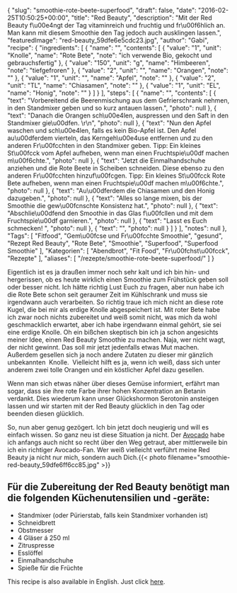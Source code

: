 {
    "slug": "smoothie-rote-beete-superfood",
    "draft": false,
    "date": "2016-02-25T10:50:25+00:00",
    "title": "Red Beauty",
    "description": "Mit der Red Beauty f\u00e4ngt der Tag vitaminreich und fruchtig und fr\u00f6hlich an. Man kann mit diesem Smoothie den Tag jedoch auch ausklingen lassen.",
    "featuredImage": "red-beauty_59dfe6e5cdc23.jpg",
    "author": "Gabi",
    "recipe": {
        "ingredients": [
            {
                "name": "",
                "contents": [
                    {
                        "value": "1",
                        "unit": "Knolle",
                        "name": "Rote Bete",
                        "note": "ich verwende Bio, gekocht und gebrauchsfertig"
                    },
                    {
                        "value": "150",
                        "unit": "g",
                        "name": "Himbeeren",
                        "note": "tiefgefroren"
                    },
                    {
                        "value": "2",
                        "unit": "",
                        "name": "Orangen",
                        "note": ""
                    },
                    {
                        "value": "1",
                        "unit": "",
                        "name": "Apfel",
                        "note": ""
                    },
                    {
                        "value": "2",
                        "unit": "TL",
                        "name": "Chiasamen",
                        "note": ""
                    },
                    {
                        "value": "1",
                        "unit": "EL",
                        "name": "Honig",
                        "note": ""
                    }
                ]
            }
        ],
        "steps": [
            {
                "name": "",
                "contents": [
                    {
                        "text": "Vorbereitend die Beerenmischung  aus dem Gefrierschrank nehmen, in den Standmixer geben und so kurz antauen lassen.",
                        "photo": null
                    },
                    {
                        "text": "Danach die Orangen sch\u00e4len, auspressen und den Saft in den Standmixer gie\u00dfen. \r\n",
                        "photo": null
                    },
                    {
                        "text": "Nun den Apfel waschen und sch\u00e4len, falls es kein Bio-Apfel ist. Den Apfel au\u00dferdem vierteln, das Kerngeh\u00e4use entfernen und zu den anderen Fr\u00fcchten in den Standmixer geben. Tipp: Ein kleines St\u00fcck vom Apfel aufheben, wenn man einen Fruchtspie\u00df machen m\u00f6chte.",
                        "photo": null
                    },
                    {
                        "text": "Jetzt die Einmalhandschuhe anziehen und die Rote Beete in Scheiben schneiden. Diese ebenso zu den anderen Fr\u00fcchten hinzuf\u00fcgen. Tipp: Ein kleines St\u00fcck Rote Bete aufheben, wenn man einen Fruchtspie\u00df machen m\u00f6chte.",
                        "photo": null
                    },
                    {
                        "text": "Au\u00dferdem die Chiasamen und den Honig dazugeben.",
                        "photo": null
                    },
                    {
                        "text": "Alles so lange mixen, bis der Smoothie die gew\u00fcnschte Konsistenz hat.",
                        "photo": null
                    },
                    {
                        "text": "Abschlie\u00dfend den Smoothie in das Glas f\u00fcllen und mit dem Fruchtspie\u00df garnieren.",
                        "photo": null
                    },
                    {
                        "text": "Lasst es Euch schmecken! ",
                        "photo": null
                    },
                    {
                        "text": "",
                        "photo": null
                    }
                ]
            }
        ],
        "notes": null
    },
    "Tags": [
        "Fitfood",
        "Gem\u00fcse und Fr\u00fcchte Smoothie",
        "gesund",
        "Rezept Red Beauty",
        "Rote Bete",
        "Smoothie",
        "Superfood",
        "Superfood Smoothie"
    ],
    "Kategorien": [
        "Abendbrot",
        "Fit Food",
        "Fr\u00fchst\u00fcck",
        "Rezepte"
    ],
    "aliases": [
        "\/rezepte\/smoothie-rote-beete-superfood\/"
    ]
}

Eigentlich ist es ja draußen immer noch sehr kalt und ich bin hin- und hergerissen, ob es heute wirklich einen Smoothie zum Frühstück geben soll oder besser nicht. Ich hätte richtig Lust Euch zu fragen, aber nun habe ich die Rote Bete schon seit geraumer Zeit im Kühlschrank und muss sie irgendwann auch verarbeiten. So richtig traue ich mich nicht an diese rote Kugel, die bei mir als erdige Knolle abgespeichert ist. Mit roter Bete habe ich zwar noch nichts zubereitet und weiß somit nicht, was mich da wohl geschmacklich erwartet, aber ich habe irgendwann einmal gehört, sie sei eine erdige Knolle. Oh ein bißchen skeptisch bin ich ja schon angesichts meiner Idee, einen Red Beauty Smoothie zu machen. Naja, wer nicht wagt, der nicht gewinnt. Das soll mir jetzt jedenfalls etwas Mut machen. Außerdem gesellen sich ja noch andere Zutaten zu dieser mir gänzlich unbekannten  Knolle.  Vielleicht hilft es ja, wenn ich weiß, dass sich unter anderem zwei tolle Orangen und ein köstlicher Apfel dazu gesellen.

Wenn man sich etwas näher über dieses Gemüse informiert, erfährt man sogar, dass sie ihre rote Farbe ihrer hohen Konzentration an Betanin verdankt. Dies wiederum kann unser Glückshormon Serotonin ansteigen lassen und wir starten mit der Red Beauty glücklich in den Tag oder beenden diesen glücklich.

So, nun aber genug gezögert. Ich bin jetzt doch neugierig und will es einfach wissen. So ganz neu ist diese Situation ja nicht. Der [Avocado][1] habe ich anfangs auch nicht so recht über den Weg getraut, aber mittlerweile bin ich ein richtiger Avocado-Fan. Wer weiß vielleicht verführt meine Red Beauty ja nicht nur mich, sondern auch Dich.{{< photo filename="smoothie-red-beauty_59dfe6ff6cc85.jpg" >}} 

 

## Für die Zubereitung der Red Beauty benötigt man die folgenden Küchenutensilien und -geräte:

 * Standmixer (oder Pürierstab, falls kein Standmixer vorhanden ist)
 * Schneidbrett
 * Obstmesser
 * 4 Gläser á 250 ml
 * Zitruspresse
 * Esslöffel
 * Einmalhandschuhe
 * Spieße für die Früchte

 

This recipe is also available in English. Just click [here][2].





 [1]: https://kochfokus.de/rezepte/avocado-frozen-joghurt/
 [2]: https://deliciouslygabi.com/recipe/super-healthy-red-beauty-smoothie/